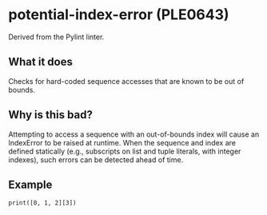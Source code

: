 # potential-index-error (PLE0643)
Derived from the Pylint linter.
## What it does
Checks for hard-coded sequence accesses that are known to be out of bounds.
## Why is this bad?
Attempting to access a sequence with an out-of-bounds index will cause an
IndexError to be raised at runtime. When the sequence and index are
defined statically (e.g., subscripts on list and tuple literals, with
integer indexes), such errors can be detected ahead of time.
## Example
```
print([0, 1, 2][3])
```